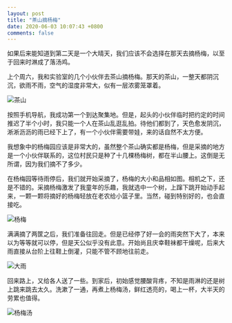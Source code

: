 ```yaml
---
layout: post
title: "茶山摘杨梅"
date: 2020-06-03 10:07:43 +0800
comments: false
---
```


如果后来能知道到第二天是一个大晴天，我们应该不会选择在那天去摘杨梅，以至于回来时淋成了落汤鸡。

上个周六，我和实验室的几个小伙伴去茶山摘杨梅。那天的茶山，一整天都阴沉沉，欲雨不雨，空气的湿度非常大，似有一层浓雾笼罩着。

![茶山](https://jekyll-1251110281.file.myqcloud.com/images/IMG_20200530_144458_20200603_compressed_masked.jpg)

按照手机导航，我成功第一个到达聚集地。但是，起头的小伙伴临时把约定的时间推迟了半个小时，我只能一个人在茶山乱逛乱拍。待他们都到了，天色愈发阴沉，淅淅沥沥的雨已经下上了，有一个小伙伴需要带娃，来的话自然不太方便。

我想象中的杨梅园应该是非常大的，虽然整个茶山确实都是杨梅，但是采摘的地方是一个小伙伴联系的，这位村民只是种了十几棵杨梅树，都在半山腰上。这倒是无所谓，因为我们摘不了多少。

在杨梅园等待雨停后，我们就开始采摘了，杨梅的大小和品相如图。相机之下，还是不错的。采摘杨梅激发了我童年的乐趣，我就选中一个树，上蹿下跳开始动手起来，一颗一颗将摘好的杨梅轻放在老农给小篮子里。当然，碰到特别好的，也会直接吃。

![杨梅](https://jekyll-1251110281.file.myqcloud.com/images/IMG_20200530_161240_20200603_compressed_masked.jpg)

满满摘了两筐之后，我们准备往回走。但是已经停了好一会的雨突然下大了，本来以为等等就可以停，但是天公似乎没有此意。开始尚且庆幸鞋袜都干燥呢，后来大雨直接从台阶上往鞋上倒灌，只能不管不顾地往前走。

![大雨](https://jekyll-1251110281.file.myqcloud.com/images/IMG_20200530_171702_20200603_compressed_masked.jpg)

回来路上，又给各人送了一些。到家后，初始感觉腰酸背疼，不知是雨淋的还是树上跳来跳去太久。洗漱了一通，再煮上杨梅汤，鲜红透亮的，喝上一杯，大半天的劳累也值得。

![杨梅汤](https://jekyll-1251110281.file.myqcloud.com/images/IMG_20200530_220514_20200603_compressed_masked.jpg)
